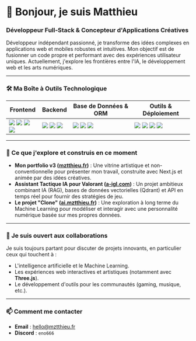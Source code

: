 # 👋 Bonjour, je suis Matthieu

### Développeur Full-Stack & Concepteur d'Applications Créatives

Développeur indépendant passionné, je transforme des idées complexes en applications web et mobiles robustes et intuitives. Mon objectif est de fusionner un code propre et performant avec des expériences utilisateur uniques. Actuellement, j'explore les frontières entre l'IA, le développement web et les arts numériques.

---

### 🛠️ Ma Boîte à Outils Technologique

| Frontend                                                                                                                                                                                                 | Backend                                                                                                                                                                                | Base de Données & ORM                                                                                                                               | Outils & Déploiement                                                                                                                                                                   |
| ---------------------------------------------------------------------------------------------------------------------------------------------------------------------------------------------------------- | -------------------------------------------------------------------------------------------------------------------------------------------------------------------------------------- | --------------------------------------------------------------------------------------------------------------------------------------------------- | -------------------------------------------------------------------------------------------------------------------------------------------------------------------------------------- |
| <img src="https://img.shields.io/badge/React-61DAFB?logo=react&logoColor=black&style=for-the-badge" /> <img src="https://img.shields.io/badge/Next.js-000000?logo=next.js&logoColor=white&style=for-the-badge" /> <img src="https://img.shields.io/badge/TypeScript-3178C6?logo=typescript&logoColor=white&style=for-the-badge" /> <img src="https://img.shields.io/badge/Sass-CC6699?logo=sass&logoColor=white&style=for-the-badge" /> | <img src="https://img.shields.io/badge/Node.js-339933?logo=node.js&logoColor=white&style=for-the-badge" /> <img src="https://img.shields.io/badge/Express-000000?logo=express&logoColor=white&style=for-the-badge" /> <img src="https://img.shields.io/badge/PHP-777BB4?logo=php&logoColor=white&style=for-the-badge" /> | <img src="https://img.shields.io/badge/Prisma-2D3748?logo=prisma&logoColor=white&style=for-the-badge" /> <img src="https://img.shields.io/badge/MariaDB-003545?logo=mariadb&logoColor=white&style=for-the-badge" /> <img src="https://img.shields.io/badge/MySQL-4479A1?logo=mysql&logoColor=white&style=for-the-badge" /> | <img src="https://img.shields.io/badge/Git-F05032?logo=git&logoColor=white&style=for-the-badge" /> <img src="https://img.shields.io/badge/Apache-D22128?logo=apache&logoColor=white&style=for-the-badge" /> <img src="https://img.shields.io/badge/PM2-2B037A?logo=pm2&logoColor=white&style=for-the-badge" /> <img src="https://img.shields.io/badge/PowerShell-5391FE?logo=powershell&logoColor=white&style=for-the-badge" /> |

---

### 🌱 Ce que j'explore et construis en ce moment

-   **Mon portfolio v3 ([mztthieu.fr](https://mztthieu.fr))** : Une vitrine artistique et non-conventionnelle pour présenter mon travail, construite avec Next.js et animée par des idées créatives.
-   **Assistant Tactique IA pour Valorant ([a-igl.com](https://a-igl.com))** : Un projet ambitieux combinant IA (RAG), bases de données vectorielles (Qdrant) et API en temps réel pour fournir des stratégies de jeu.
-   **Le projet "Clone" ([ai.mztthieu.fr](https://ai.mztthieu.fr))** : Une exploration à long terme du Machine Learning pour modéliser et interagir avec une personnalité numérique basée sur mes propres données.

---

### 💞️ Je suis ouvert aux collaborations

Je suis toujours partant pour discuter de projets innovants, en particulier ceux qui touchent à :
-   L'intelligence artificielle et le Machine Learning.
-   Les expériences web interactives et artistiques (notamment avec **Three.js**).
-   Le développement d'outils pour les communautés (gaming, musique, etc.).

---

### 📫 Comment me contacter

-   **Email** : [hello@mztthieu.fr](mailto:hello@mztthieu.fr)
-   **Discord** : `eno666`

<!---
mz99b/mz99b is a ✨ special ✨ repository because its `README.md` (this file) appears on your GitHub profile.
--->
